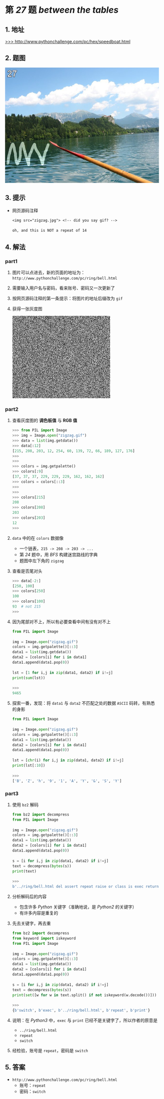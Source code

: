 # 第 *27* 题 *between the tables*

## 1. 地址

<a href="http://www.pythonchallenge.com/pc/hex/speedboat.html" target="_blank">>>> http://www.pythonchallenge.com/pc/hex/speedboat.html</a>

## 2. 题图

![zigzag](.\imgs\27_zigzag.jpg)

## 3. 提示

- 网页源码注释

   ```txt
   <img src="zigzag.jpg"> <!-- did you say gif? -->
   
   oh, and this is NOT a repeat of 14
   ```

## 4. 解法

### part1

1. 图片可以点进去，新的页面的地址为：`http://www.pythonchallenge.com/pc/ring/bell.html`
2. 需要输入用户名与密码，看来账号、密码又一次更新了
3. 按网页源码注释的第一条提示：将图片的地址后缀改为 `gif`
4. 获得一张灰度图

    ![zigzag](.\imgs\27_zigzag.gif)

### part2

1. 查看灰度图的 **调色板值** 与 **RGB 值**

    ```python
    >>> from PIL import Image
    >>> img = Image.open("zigzag.gif")
    >>> data = list(img.getdata())
    >>> data[:12]
    [215, 208, 203, 12, 254, 60, 139, 72, 66, 189, 127, 176]
    >>> 
    >>> 
    >>> colors = img.getpalette()
    >>> colors[:9]
    [37, 37, 37, 229, 229, 229, 162, 162, 162]
    >>> colors = colors[::3]
    >>> 
    >>> 
    >>> colors[215]
    208
    >>> colors[208]
    203
    >>> colors[203]
    12
    >>> 
    ```

2. `data` 中的在 `colors` 数据像
    - 一个链表，`215 -> 208 -> 203 -> ...`
    - 第 *24* 题中，用 *BFS* 构建迷宫路线的字典
    - 题图中左下角的 `zigzag`
3. 查看是否尾对头

    ```python
    >>> data[-2:]
    [250, 100]
    >>> colors[250]
    100
    >>> colors[100]
    93  # not 215
    >>> 
    ```

4. 因为尾部对不上，所以有必要查看中间有没有对不上

    ```python
    from PIL import Image
    
    img = Image.open("zigzag.gif")
    colors = img.getpalette()[::3]
    data1 = list(img.getdata())
    data2 = [colors[i] for i in data1]
    data1.append(data1.pop(0))
    
    lst = [1 for i,j in zip(data1, data2) if i!=j]
    print(sum(lst))
    
    >>>
    9465
    ```

5. 探索一番，发现：将 `data1` 与 `data2` 不匹配之处的数据 `ASCII` 码转，有熟悉的身影

    ```python
    from PIL import Image
    
    img = Image.open("zigzag.gif")
    colors = img.getpalette()[::3]
    data1 = list(img.getdata())
    data2 = [colors[i] for i in data1]
    data1.append(data1.pop(0))
    
    lst = [chr(i) for i,j in zip(data1, data2) if i!=j]
    print(lst[:10])
    
    >>>
    ['B', 'Z', 'h', '9', '1', 'A', 'Y', '&', 'S', 'Y']
    ```

### part3

1. 使用 `bz2` 解码

    ```python
    from bz2 import decompress
    from PIL import Image
    
    img = Image.open("zigzag.gif")
    colors = img.getpalette()[::3]
    data1 = list(img.getdata())
    data2 = [colors[i] for i in data1]
    data1.append(data1.pop(0))
    
    s = [i for i,j in zip(data1, data2) if i!=j]
    text = decompress(bytes(s))
    print(text)
    
    >>>
    b'../ring/bell.html del assert repeat raise or class is exec return except print return switch from exec repeat else not while assert or class class break except assert yield finally ../ring/bell.html assert ../ring/bell.html ...
    ```

2. 分析解码后的内容
    - 包含许多 *Python* 关键字（准确地说，是 *Python2* 的关键字）
    - 有许多内容是重复的
3. 先去关键字，再去重

    ```python
    from bz2 import decompress
    from keyword import iskeyword
    from PIL import Image
    
    img = Image.open("zigzag.gif")
    colors = img.getpalette()[::3]
    data1 = list(img.getdata())
    data2 = [colors[i] for i in data1]
    data1.append(data1.pop(0))
    
    s = [i for i,j in zip(data1, data2) if i!=j]
    text = decompress(bytes(s))
    print(set([w for w in text.split() if not iskeyword(w.decode())]))
    
    >>>
    {b'switch', b'exec', b'../ring/bell.html', b'repeat', b'print'}
    ```

4. 说明：在 *Python3* 中，`exec` 与 `print` 已经不是关键字了，所以作者的原意是
    - `../ring/bell.html`
    - `repeat`
    - `switch`

5. 经检验，账号是 `repeat`，密码是 `switch`

## 5. 答案

- `http://www.pythonchallenge.com/pc/ring/bell.html`
    - 账号：`repeat`
    - 密码：`switch`
